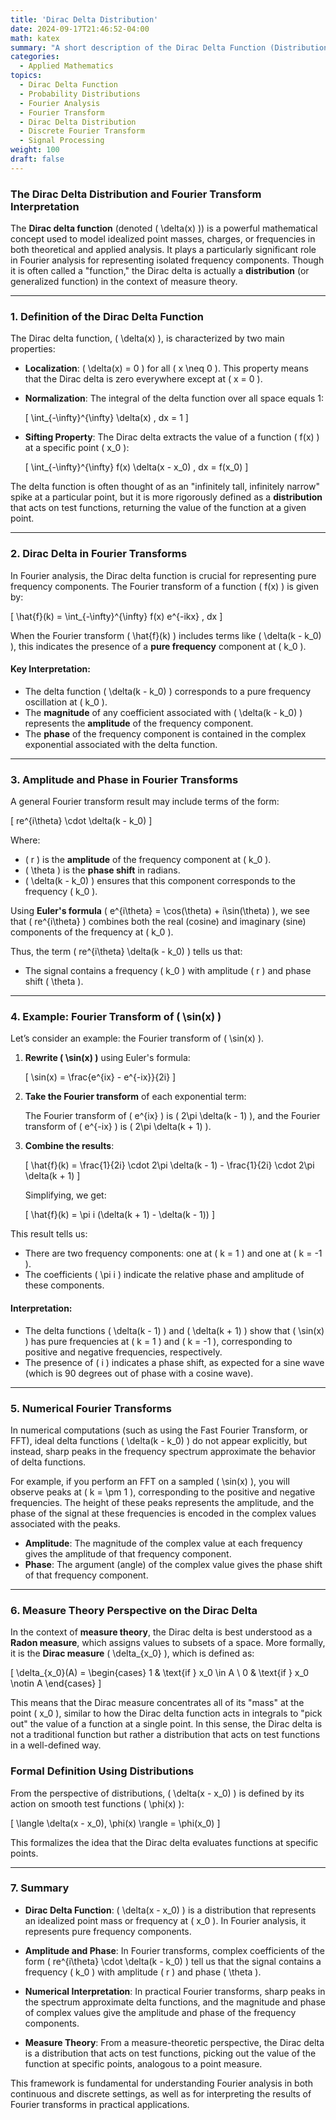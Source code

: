 ```yaml
---
title: 'Dirac Delta Distribution'
date: 2024-09-17T21:46:52-04:00
math: katex
summary: "A short description of the Dirac Delta Function (Distribution)"
categories:
  - Applied Mathematics
topics:
  - Dirac Delta Function
  - Probability Distributions
  - Fourier Analysis
  - Fourier Transform
  - Dirac Delta Distribution
  - Discrete Fourier Transform
  - Signal Processing
weight: 100
draft: false
---
```


### The Dirac Delta Distribution and Fourier Transform Interpretation

The **Dirac delta function** (denoted \( \delta(x) \)) is a powerful mathematical concept used to model idealized point masses, charges, or frequencies in both theoretical and applied analysis. It plays a particularly significant role in Fourier analysis for representing isolated frequency components. Though it is often called a "function," the Dirac delta is actually a **distribution** (or generalized function) in the context of measure theory.

---

### 1. **Definition of the Dirac Delta Function**

The Dirac delta function, \( \delta(x) \), is characterized by two main properties:

- **Localization**: \( \delta(x) = 0 \) for all \( x \neq 0 \). This property means that the Dirac delta is zero everywhere except at \( x = 0 \).
  
- **Normalization**: The integral of the delta function over all space equals 1:
  
  \[
  \int_{-\infty}^{\infty} \delta(x) \, dx = 1
  \]

- **Sifting Property**: The Dirac delta extracts the value of a function \( f(x) \) at a specific point \( x_0 \):

  \[
  \int_{-\infty}^{\infty} f(x) \delta(x - x_0) \, dx = f(x_0)
  \]

The delta function is often thought of as an "infinitely tall, infinitely narrow" spike at a particular point, but it is more rigorously defined as a **distribution** that acts on test functions, returning the value of the function at a given point.

---

### 2. **Dirac Delta in Fourier Transforms**

In Fourier analysis, the Dirac delta function is crucial for representing pure frequency components. The Fourier transform of a function \( f(x) \) is given by:

\[
\hat{f}(k) = \int_{-\infty}^{\infty} f(x) e^{-ikx} \, dx
\]

When the Fourier transform \( \hat{f}(k) \) includes terms like \( \delta(k - k_0) \), this indicates the presence of a **pure frequency** component at \( k_0 \).

#### Key Interpretation:
- The delta function \( \delta(k - k_0) \) corresponds to a pure frequency oscillation at \( k_0 \).
- The **magnitude** of any coefficient associated with \( \delta(k - k_0) \) represents the **amplitude** of the frequency component.
- The **phase** of the frequency component is contained in the complex exponential associated with the delta function.

---

### 3. **Amplitude and Phase in Fourier Transforms**

A general Fourier transform result may include terms of the form:

\[
re^{i\theta} \cdot \delta(k - k_0)
\]

Where:
- \( r \) is the **amplitude** of the frequency component at \( k_0 \).
- \( \theta \) is the **phase shift** in radians.
- \( \delta(k - k_0) \) ensures that this component corresponds to the frequency \( k_0 \).

Using **Euler's formula** \( e^{i\theta} = \cos(\theta) + i\sin(\theta) \), we see that \( re^{i\theta} \) combines both the real (cosine) and imaginary (sine) components of the frequency at \( k_0 \).

Thus, the term \( re^{i\theta} \delta(k - k_0) \) tells us that:
- The signal contains a frequency \( k_0 \) with amplitude \( r \) and phase shift \( \theta \).

---

### 4. **Example: Fourier Transform of** \( \sin(x) \)

Let’s consider an example: the Fourier transform of \( \sin(x) \).

1. **Rewrite \( \sin(x) \)** using Euler's formula:

   \[
   \sin(x) = \frac{e^{ix} - e^{-ix}}{2i}
   \]

2. **Take the Fourier transform** of each exponential term:
   
   The Fourier transform of \( e^{ix} \) is \( 2\pi \delta(k - 1) \), and the Fourier transform of \( e^{-ix} \) is \( 2\pi \delta(k + 1) \).

3. **Combine the results**:

   \[
   \hat{f}(k) = \frac{1}{2i} \cdot 2\pi \delta(k - 1) - \frac{1}{2i} \cdot 2\pi \delta(k + 1)
   \]

   Simplifying, we get:

   \[
   \hat{f}(k) = \pi i (\delta(k + 1) - \delta(k - 1))
   \]

This result tells us:
- There are two frequency components: one at \( k = 1 \) and one at \( k = -1 \).
- The coefficients \( \pi i \) indicate the relative phase and amplitude of these components.
  
#### Interpretation:
- The delta functions \( \delta(k - 1) \) and \( \delta(k + 1) \) show that \( \sin(x) \) has pure frequencies at \( k = 1 \) and \( k = -1 \), corresponding to positive and negative frequencies, respectively.
- The presence of \( i \) indicates a phase shift, as expected for a sine wave (which is 90 degrees out of phase with a cosine wave).

---

### 5. **Numerical Fourier Transforms**

In numerical computations (such as using the Fast Fourier Transform, or FFT), ideal delta functions \( \delta(k - k_0) \) do not appear explicitly, but instead, sharp peaks in the frequency spectrum approximate the behavior of delta functions.

For example, if you perform an FFT on a sampled \( \sin(x) \), you will observe peaks at \( k = \pm 1 \), corresponding to the positive and negative frequencies. The height of these peaks represents the amplitude, and the phase of the signal at these frequencies is encoded in the complex values associated with the peaks.

- **Amplitude**: The magnitude of the complex value at each frequency gives the amplitude of that frequency component.
- **Phase**: The argument (angle) of the complex value gives the phase shift of that frequency component.

---

### 6. **Measure Theory Perspective on the Dirac Delta**

In the context of **measure theory**, the Dirac delta is best understood as a **Radon measure**, which assigns values to subsets of a space. More formally, it is the **Dirac measure** \( \delta_{x_0} \), which is defined as:

\[
\delta_{x_0}(A) = 
\begin{cases}
1 & \text{if } x_0 \in A \\
0 & \text{if } x_0 \notin A
\end{cases}
\]

This means that the Dirac measure concentrates all of its "mass" at the point \( x_0 \), similar to how the Dirac delta function acts in integrals to "pick out" the value of a function at a single point. In this sense, the Dirac delta is not a traditional function but rather a distribution that acts on test functions in a well-defined way.

### Formal Definition Using Distributions
From the perspective of distributions, \( \delta(x - x_0) \) is defined by its action on smooth test functions \( \phi(x) \):

\[
\langle \delta(x - x_0), \phi(x) \rangle = \phi(x_0)
\]

This formalizes the idea that the Dirac delta evaluates functions at specific points. 

---

### 7. **Summary**

- **Dirac Delta Function**: \( \delta(x - x_0) \) is a distribution that represents an idealized point mass or frequency at \( x_0 \). In Fourier analysis, it represents pure frequency components.
  
- **Amplitude and Phase**: In Fourier transforms, complex coefficients of the form \( re^{i\theta} \cdot \delta(k - k_0) \) tell us that the signal contains a frequency \( k_0 \) with amplitude \( r \) and phase \( \theta \).

- **Numerical Interpretation**: In practical Fourier transforms, sharp peaks in the spectrum approximate delta functions, and the magnitude and phase of complex values give the amplitude and phase of the frequency components.

- **Measure Theory**: From a measure-theoretic perspective, the Dirac delta is a distribution that acts on test functions, picking out the value of the function at specific points, analogous to a point measure.

This framework is fundamental for understanding Fourier analysis in both continuous and discrete settings, as well as for interpreting the results of Fourier transforms in practical applications.